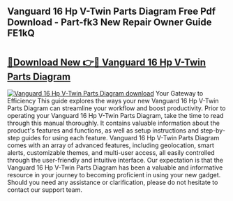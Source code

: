 ## Vanguard 16 Hp V-Twin Parts Diagram Free Pdf Download - Part-fk3 New Repair Owner Guide FE1kQ

# <h2><a href="http://dfon5nq.blite.top/?on=Vanguard+16+Hp+V-Twin+Parts+Diagram">🔗Download New 👉🔴 Vanguard 16 Hp V-Twin Parts Diagram</a></h2>

[![Vanguard 16 Hp V-Twin Parts Diagram download](https://i.imgur.com/lujVjoI.png)](http://dfon5nq.blite.top/?on=Vanguard+16+Hp+V-Twin+Parts+Diagram)
Your Gateway to Efficiency This guide explores the ways your new Vanguard 16 Hp V-Twin Parts Diagram can streamline your workflow and boost productivity. Prior to operating your Vanguard 16 Hp V-Twin Parts Diagram, take the time to read through this manual thoroughly. It contains valuable information about the product's features and functions, as well as setup instructions and step-by-step guides for using each feature. Vanguard 16 Hp V-Twin Parts Diagram comes with an array of advanced features, including geolocation, smart alerts, customizable themes, and multi-user access, all easily controlled through the user-friendly and intuitive interface. Our expectation is that the Vanguard 16 Hp V-Twin Parts Diagram has been a valuable and informative resource in your journey to becoming proficient in using your new gadget. Should you need any assistance or clarification, please do not hesitate to contact our support team.
